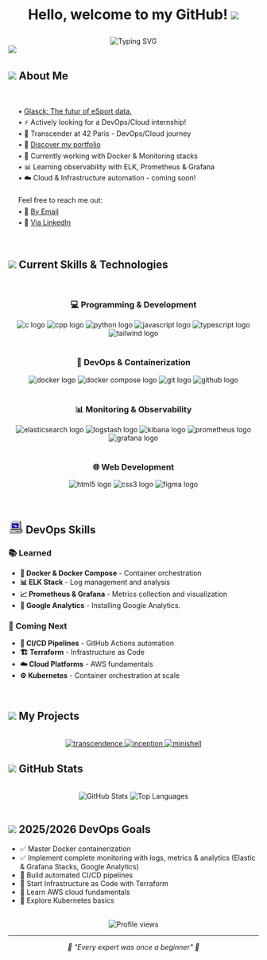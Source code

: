 # <p align="center"> Hello, welcome to my GitHub! <img src="https://media.giphy.com/media/hvRJCLFzcasrR4ia7z/giphy.gif" width="30px"></p> 

<div align="center">
  <img src="https://readme-typing-svg.herokuapp.com?font=Fira+Code&pause=1000&color=F7F7F7&center=true&vCenter=true&width=500&lines=Tech+enthusiast;Continuous+learner;DevOps+%26+Cloud+journey;Docker+%26+Monitoring+focused" alt="Typing SVG" />
</div>

<img src="https://user-images.githubusercontent.com/73097560/115834477-dbab4500-a447-11eb-908a-139a6edaec5c.gif">

## <img src="https://github.com/7oSkaaa/7oSkaaa/raw/main/Images/about_me.gif?raw=true" width="30"> About Me

</br>

<div align="center">  
  <p align="left" style="margin-left: 20px; line-height: 1.6;">
    •  <a href="https://glasck.com">Glasck: The futur of eSport data.</a></br>
    • ⚡ Actively looking for a DevOps/Cloud internship!</br>
    • 🌱 Transcender at 42 Paris - DevOps/Cloud journey</br>
    • 🔭 <a href="https://arthur-portfolio.com/?utm_source=github&utm_medium=repository&utm_campaign=portfolio&utm_content=readme_link">Discover my portfolio</a></br>
    • 🐳 Currently working with Docker & Monitoring stacks</br>
    • 📊 Learning observability with ELK, Prometheus & Grafana</br>
    • ☁️ Cloud & Infrastructure automation - coming soon!</br></br>
    Feel free to reach me out:</br>
    • 📧 <a href="mailto:arthurbernard.dev@gmail.com">By Email</a></br>
    • 👔 <a href="https://www.linkedin.com/in/arthurbernard92/">Via LinkedIn</a></br>
  </p>
</div>

</br>

## <img src="https://media2.giphy.com/media/QssGEmpkyEOhBCb7e1/giphy.gif" width="30"> Current Skills & Technologies

</br>

### <p align="center"> 💻 Programming & Development</p>
<div align="center">
  <img src="https://cdn.jsdelivr.net/gh/devicons/devicon/icons/c/c-original.svg" height="50" width="50" alt="c logo" />
  <img src="https://cdn.jsdelivr.net/gh/devicons/devicon/icons/cplusplus/cplusplus-original.svg" height="50" width="50" alt="cpp logo" />
  <img src="https://cdn.jsdelivr.net/gh/devicons/devicon/icons/python/python-original.svg" height="50" width="50" alt="python logo" />
  <img src="https://cdn.jsdelivr.net/gh/devicons/devicon/icons/javascript/javascript-original.svg" height="50" width="50" alt="javascript logo" />
  <img src="https://cdn.jsdelivr.net/gh/devicons/devicon/icons/typescript/typescript-original.svg" height="50" width="50" alt="typescript logo" />
  <img src="https://cdn.jsdelivr.net/gh/devicons/devicon/icons/tailwindcss/tailwindcss-original.svg" height="50" width="50" alt="tailwind logo" />
</div></br>


### <p align="center"> 🐳 DevOps & Containerization</p>
<div align="center">
  <img src="https://cdn.jsdelivr.net/gh/devicons/devicon/icons/docker/docker-original.svg" height="50" width="50" alt="docker logo" />
  <img src="https://raw.githubusercontent.com/docker/compose/v2/logo.png" height="50" width="50" alt="docker compose logo" />
  <img src="https://www.vectorlogo.zone/logos/git-scm/git-scm-icon.svg" height="50" width="50" alt="git logo" />
  <img src="https://cdn.jsdelivr.net/gh/devicons/devicon/icons/github/github-original.svg" height="50" width="50" alt="github logo" />
</div></br>


### <p align="center"> 📊 Monitoring & Observability</p>
<div align="center">
  <img src="https://www.vectorlogo.zone/logos/elastic/elastic-icon.svg" height="50" width="50" alt="elasticsearch logo" />
  <img src="https://www.vectorlogo.zone/logos/elasticco_logstash/elasticco_logstash-icon.svg" height="50" width="50" alt="logstash logo" />
  <img src="https://www.vectorlogo.zone/logos/elasticco_kibana/elasticco_kibana-icon.svg" height="50" width="50" alt="kibana logo" />
  <img src="https://cdn.jsdelivr.net/gh/devicons/devicon/icons/prometheus/prometheus-original.svg" height="50" width="50" alt="prometheus logo" />
  <img src="https://cdn.jsdelivr.net/gh/devicons/devicon/icons/grafana/grafana-original.svg" height="50" width="50" alt="grafana logo" />
</div></br>


### <p align="center"> 🌐 Web Development</p>
<div align="center">
  <img src="https://cdn.jsdelivr.net/gh/devicons/devicon/icons/html5/html5-original.svg" height="50" width="50" alt="html5 logo" />
  <img src="https://cdn.jsdelivr.net/gh/devicons/devicon/icons/css3/css3-original.svg" height="50" width="50" alt="css3 logo" />
  <img src="https://cdn.jsdelivr.net/gh/devicons/devicon/icons/figma/figma-original.svg" height="50" width="50" alt="figma logo" />
</div></br>


</br>

## <img src="https://github.com/TheDudeThatCode/TheDudeThatCode/blob/master/Assets/PC.gif" width="30"> DevOps Skills

### 📚 Learned
- **🐳 Docker & Docker Compose** - Container orchestration
- **📊 ELK Stack** - Log management and analysis
- **📈 Prometheus & Grafana** - Metrics collection and visualization
- **🔭 Google Analytics** - Installing Google Analytics.

### 🚀 Coming Next
- **🔄 CI/CD Pipelines** - GitHub Actions automation
- **🏗️ Terraform** - Infrastructure as Code
- **☁️ Cloud Platforms** - AWS fundamentals
- **⚙️ Kubernetes** - Container orchestration at scale

</br>

## <img src="https://github.com/TheDudeThatCode/TheDudeThatCode/blob/master/Assets/Earth.gif" width="30"> My Projects

</br>

<div align="center">
  <a href=[https://github.com/TuroTheReal/Transcendence">
    <img src="https://github-readme-stats.vercel.app/api/pin/?username=TuroTheReal&repo=Transcendence&theme=radical" alt="transcendence" />
  </a>
  <a href="https://github.com/TuroTheReal/inception">
    <img src="https://github-readme-stats.vercel.app/api/pin/?username=TuroTheReal&repo=inception&theme=radical" alt="inception" />
  </a>
  <a href="https://github.com/TuroTheReal/minishell">
    <img src="https://github-readme-stats.vercel.app/api/pin/?username=TuroTheReal&repo=minishell&theme=radical" alt="minishell" />
  </a>
</div>

## <img src="https://media.giphy.com/media/cj87CxfRtrUifF3Ryk/giphy.gif" width="30"> GitHub Stats

</br>

<div align="center">
  <img height="180em" src="https://github-readme-stats.vercel.app/api?username=TuroTheReal&show_icons=true&count_private=true&theme=radical" alt="GitHub Stats"/>
  <img height="180em" src="https://github-readme-stats.vercel.app/api/top-langs/?username=TuroTheReal&layout=compact&theme=radical" alt="Top Languages"/>
</div>

</br>

## <img src="https://github.com/TheDudeThatCode/TheDudeThatCode/blob/master/Assets/Rocket.gif" width="30"> 2025/2026 DevOps Goals

- ✅ Master Docker containerization
- ✅ Implement complete monitoring with logs, metrics & analytics (Elastic & Grafana Stacks, Google Analytics)
- 🎯 Build automated CI/CD pipelines
- 🎯 Start Infrastructure as Code with Terraform
- 🎯 Learn AWS cloud fundamentals
- 🎯 Explore Kubernetes basics

</br>

<div align="center">
  <img src="https://komarev.com/ghpvc/?username=TuroTheReal&color=blueviolet&style=flat-square&label=Profile+Views" alt="Profile views" />
</div>

---

<div align="center">
  <i>🚀 "Every expert was once a beginner" 🚀</i>
</div>

